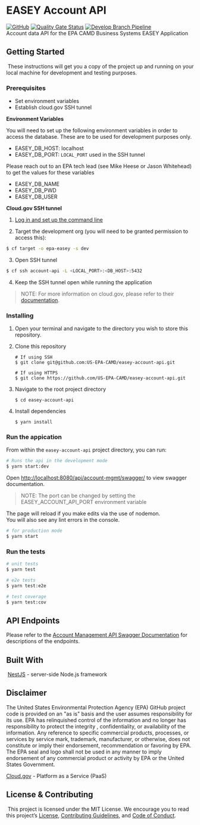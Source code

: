 # EASEY Account API
[![GitHub](https://img.shields.io/github/license/US-EPA-CAMD/easey-account-api)](https://github.com/US-EPA-CAMD/easey-account-api/blob/develop/LICENSE)
[![Quality Gate Status](https://sonarcloud.io/api/project_badges/measure?project=US-EPA-CAMD_easey-account-api&metric=alert_status)](https://sonarcloud.io/dashboard?id=US-EPA-CAMD_easey-account-api)
[![Develop Branch Pipeline](https://github.com/US-EPA-CAMD/easey-account-api/workflows/Develop%20Branch%20Workflow/badge.svg)](https://github.com/US-EPA-CAMD/easey-account-api/actions)<br>
Account data API for the EPA CAMD Business Systems EASEY Application
​
## Getting Started
​
These instructions will get you a copy of the project up and running on your local machine for development and testing purposes.

### Prerequisites

- Set environment variables
- Establish cloud.gov SSH tunnel

**Environment Variables**

You will need to set up the following environment variables in order to access the database. These are to be used for development purposes only.

- EASEY_DB_HOST: localhost
- EASEY_DB_PORT: `LOCAL_PORT` used in the SSH tunnel

Please reach out to an EPA tech lead (see Mike Heese or Jason Whitehead) to get the values for these variables

- EASEY_DB_NAME
- EASEY_DB_PWD
- EASEY_DB_USER
 

**Cloud.gov SSH tunnel**

1. [Log in and set up the command line](https://cloud.gov/docs/getting-started/setup/#set-up-the-command-line) 

2. Target the development org (you will need to be granted permission to access this):
```bash
$ cf target -o epa-easey -s dev
```
3. Open SSH tunnel
```bash
$ cf ssh account-api -L <LOCAL_PORT>:<DB_HOST>:5432
```
4. Keep the SSH tunnel open while running the application

> NOTE: For more information on cloud.gov, please refer to their [documentation](https://cloud.gov/docs/).

### Installing
1. Open your terminal and navigate to the directory you wish to store this repository.

2. Clone this repository

    ```shell
    # If using SSH
    $ git clone git@github.com:US-EPA-CAMD/easey-account-api.git
    
    # If using HTTPS
    $ git clone https://github.com/US-EPA-CAMD/easey-account-api.git
    ```

3. Navigate to the root project directory

    ```
    $ cd easey-account-api
    ```

4. Install dependencies 
    
    ```
    $ yarn install
    ```
### Run the appication 

From within the `easey-account-api` project directory, you can run:

```bash
# Runs the api in the development mode
$ yarn start:dev
```

Open [http://localhost:8080/api/account-mgmt/swagger/](http://localhost:8080/api/account-mgmt/swagger/) to view swagger documentation.
> NOTE: The port can be changed by setting the EASEY_ACCOUNT_API_PORT environment variable

The page will reload if you make edits via the use of nodemon.<br />
You will also see any lint errors in the console.

```bash
# for production mode
$ yarn start
```

### Run the tests

```bash
# unit tests
$ yarn test

# e2e tests
$ yarn test:e2e

# test coverage
$ yarn test:cov
```
## API Endpoints

Please refer to the [Account Management API Swagger Documentation](https://easey-dev.app.cloud.gov/api/account-mgmt/swagger/) for descriptions of the endpoints.

## Built With
​
[NestJS](https://nestjs.com/) - server-side Node.js framework

## Disclaimer
The United States Environmental Protection Agency (EPA) GitHub project code is provided on an "as is" basis and the user assumes responsibility for its use. EPA has relinquished control of the information and no longer has responsibility to protect the integrity , confidentiality, or availability of the information. Any reference to specific commercial products, processes, or services by service mark, trademark, manufacturer, or otherwise, does not constitute or imply their endorsement, recommendation or favoring by EPA. The EPA seal and logo shall not be used in any manner to imply endorsement of any commercial product or activity by EPA or the United States Government.

[Cloud.gov](https://cloud.gov/) - Platform as a Service (PaaS)
​ 
​
## License & Contributing
​
This project is licensed under the MIT License. We encourage you to read this project’s [License](LICENSE), [Contributing Guidelines](CONTRIBUTING.md), and [Code of Conduct](CODE_OF_CONDUCT.md).
